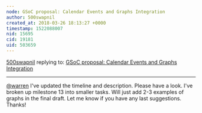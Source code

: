 ```yaml
---
node: GSoC proposal: Calendar Events and Graphs Integration
author: 500swapnil
created_at: 2018-03-26 18:13:27 +0000
timestamp: 1522088007
nid: 15695
cid: 19181
uid: 503659
---
```




[500swapnil](../profile/500swapnil) replying to: [GSoC proposal: Calendar Events and Graphs Integration](../notes/500swapnil/02-07-2018/social-media-integration)

----
[@warren](/profile/warren) I've updated the timeline and description. Please have a look. I've broken up milestone 13 into smaller tasks. Will just add 2-3 examples of graphs in the final draft. Let me know if you have any last suggestions. Thanks!